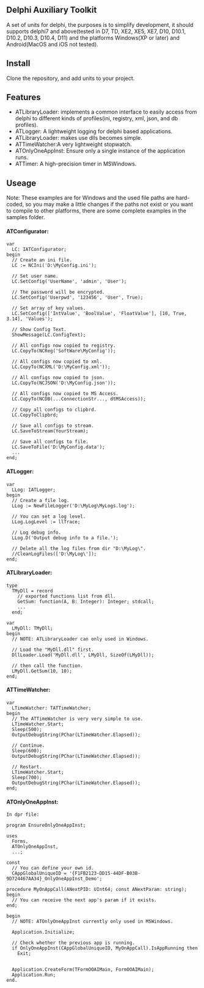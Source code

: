 ## Delphi Auxiliary Toolkit
 A set of units for delphi, the purposes is to simplify development, it should supports delphi7 and above(tested in D7, TD, XE2, XE5, XE7, D10, D10.1, D10.2, D10.3, D10.4, D11) and the platforms Windows(XP or later) and Android(MacOS and iOS not tested).
## Install
 Clone the repository, and add units to your project. 
## Features  
- ATLibraryLoader: implements a common interface to easily access from delphi to different kinds of profiles(ini, registry, xml, json, and db profiles).
- ATLogger: A lightweight logging for delphi based applications.
- ATLibraryLoader: makes use dlls becomes simple.
- ATTimeWatcher:A very lightweight stopwatch.
- ATOnlyOneAppInst: Ensure only a single instance of the application runs.
- ATTimer: A high-precision timer in MSWindows.
## Useage
Note: These examples are for Windows and the used file paths are hard-coded, so you may make a little changes if the paths not exist or you want to compile to other platforms,  there are some complete examples in the samples folder.
#### ATConfigurator:
    var
      LC: IATConfigurator;
    begin
      // Create an ini file.
      LC := NCIni('D:\MyConfig.ini');
      
      // Set user name.
      LC.SetConfig('UserName', 'admin', 'User');

      // The password will be encrypted.
      LC.SetConfig('Userpwd', '123456', 'User', True);
    
      // Set array of key values.   
      LC.SetConfig(['IntValue', 'BoolValue', 'FloatValue'], [10, True, 3.14], 'Values');
    
      // Show Config Text.
      ShowMessage(LC.ConfigText);
      
      // All configs now copied to registry.
      LC.CopyTo(NCReg('SoftWare\MyConfig'));
    
      // All configs now copied to xml.
      LC.CopyTo(NCXML('D:\MyConfig.xml'));
    
      // All configs now copied to json.
      LC.CopyTo(NCJSON('D:\MyConfig.json'));
    
      // All configs now copied to MS Access.
      LC.CopyTo(NCDB(...ConnectionStr..., dtMSAccess));
    
      // Copy all configs to clipbrd.
      LC.CopyToClipbrd;
    
      // Save all configs to stream.
      LC.SaveToStream(YourStream);
    
      // Save all configs to file.
      LC.SaveToFile('D:\MyConfig.data');  
      ...  
    end;
 
#### ATLogger:
    var
      LLog: IATLogger;
    begin
      // Create a file log.
      LLog := NewFileLogger('D:\MyLog\MyLogs.log');
     
      // You can set a log level. 
      LLog.LogLevel := llTrace;

      // Log debug info. 
      LLog.D('Output debug info to a file.');
    
      // Delete all the log files from dir "D:\MyLog\".
      //CleanLogFiles(['D:\MyLog\']);
    end;

#### ATLibraryLoader:
    type
      TMyDll = record
        // exported functions list from dll.
        GetSum: function(A, B: Integer): Integer; stdcall;
        ...
      end;

    var
      LMyDll: TMyDll; 
    begin
      // NOTE: ATLibraryLoader can only used in Windows.

      // Load the "MyDll.dll" first.  
      DllLoader.Load('MyDll.dll', LMyDll, SizeOf(LMyDll));
     
      // then call the function.
      LMyDll.GetSum(10, 10);
    end;

#### ATTimeWatcher:
    var
      LTimeWatcher: TATTimeWatcher;
    begin
      // The ATTimeWatcher is very very simple to use.
      LTimeWatcher.Start;
      Sleep(500);
      OutputDebugString(PChar(LTimeWatcher.Elapsed));
    
      // Continue.
      Sleep(600);
      OutputDebugString(PChar(LTimeWatcher.Elapsed));
    
      // Restart.
      LTimeWatcher.Start;
      Sleep(700);
      OutputDebugString(PChar(LTimeWatcher.Elapsed));
    end;
    
#### ATOnlyOneAppInst:
    In dpr file:
    
    program EnsureOnlyOneAppInst;
    
    uses
      Forms,
	  ATOnlyOneAppInst,
      ...;
      
    const
      // You can define your own id.
      CAppGlobalUniqueID = '{F1FB2123-DD15-44DF-B03B-9D724467AA34}_OnlyOneAppInst_Demo';
      
    procedure MyOnAppCall(ANextPID: UInt64; const ANextParam: string);
    begin
      // You can receive the next app's param if it exists.
    end;  
    
    begin        
      // NOTE: ATOnlyOneAppInst currently only used in MSWindows.
      
	  Application.Initialize;
	  
      // Check whether the previous app is running.
      if OnlyOneAppInst(CAppGlobalUniqueID, MyOnAppCall).IsAppRunning then    
        Exit;
        
      
      Application.CreateForm(TFormOOAIMain, FormOOAIMain);
      Application.Run;
    end.   

